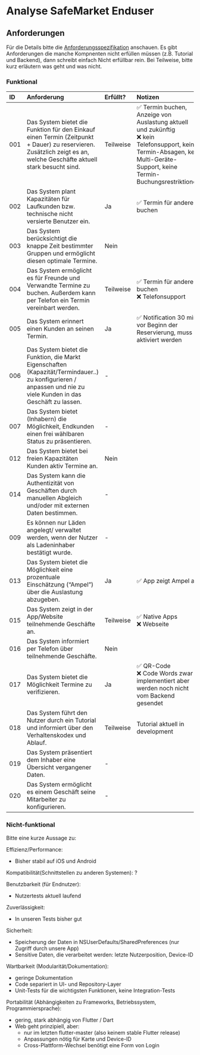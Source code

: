 # Analyse SafeMarket Enduser

## Anforderungen

Für die Details bitte die [Anforderungsspezifikation](https://github.com/SafeMarket-WirVsVirus/orga/blob/master/anforderungsspezifikation.md) anschauen. Es gibt Anforderungen die manche Kompnenten nicht erfüllen müssen (z.B. Tutorial und Backend), dann schreibt einfach Nicht erfüllbar rein. Bei Teilweise, bitte kurz erläutern was geht und was nicht.

### Funktional

|ID|Anforderung|Erfüllt?|Notizen|
|:-|:-|:-|:-|
|001|Das System bietet die Funktion für den Einkauf einen Termin (Zeitpunkt + Dauer) zu reservieren. Zusätzlich zeigt es an, welche Geschäfte aktuell stark besucht sind.|Teilweise|:white_check_mark: Termin buchen, Anzeige von Auslastung aktuell und zukünftig<br>:x: kein Telefonsupport, kein Termin-Absagen, kein Multi-Geräte-Support, keine Termin-Buchungsrestriktionen|
|002|Das System plant Kapazitäten für Laufkunden bzw. technische nicht versierte Benutzer ein.|Ja|:white_check_mark: Termin für andere buchen|
|003|Das System berücksichtigt die knappe Zeit bestimmter Gruppen und ermöglicht diesen optimale Termine.|Nein||
|004|Das System ermöglicht es für Freunde und Verwandte Termine zu buchen. Außerdem kann per Telefon ein Termin vereinbart werden.|Teilweise|:white_check_mark: Termin für andere buchen<br>:x: Telefonsupport|
|005|Das System erinnert einen Kunden an seinen Termin.|Ja|:white_check_mark: Notification 30 min vor Beginn der Reservierung, muss aktiviert werden|
|006|Das System bietet die Funktion, die Markt Eigenschaften (Kapazität/Termindauer..) zu konfigurieren / anpassen und nie zu viele Kunden in das Geschäft zu lassen.|-||
|007|Das System bietet (Inhabern) die Möglichkeit, Endkunden einen frei wählbaren Status zu präsentieren.|-||
|012|Das System bietet bei freien Kapazitäten Kunden aktiv Termine an.|Nein||
|014|Das System kann die Authentizität von Geschäften durch manuellen Abgleich und/oder mit externen Daten bestimmen.|-||
|009|Es können nur Läden angelegt/ verwaltet werden, wenn der Nutzer als Ladeninhaber bestätigt wurde.|-||
|013|Das System bietet die Möglichkeit eine prozentuale Einschätzung (“Ampel”) über die Auslastung abzugeben.|Ja|:white_check_mark: App zeigt Ampel an|
|015|Das System zeigt in der App/Website teilnehmende Geschäfte an.|Teilweise|:white_check_mark: Native Apps<br>:x: Webseite|
|016|Das System informiert per Telefon über teilnehmende Geschäfte.|Nein||
|017|Das System bietet die Möglichkeit Termine zu verifizieren.|Ja|:white_check_mark: QR-Code<br>:x: Code Words zwar implementiert aber werden noch nicht vom Backend gesendet|
|018|Das System führt den Nutzer durch ein Tutorial und informiert über den Verhaltenskodex und Ablauf.|Teilweise|Tutorial aktuell in development|
|019|Das System präsentiert dem Inhaber eine Übersicht vergangener Daten.|-||
|020|Das System ermöglicht es einem Geschäft seine Mitarbeiter zu konfigurieren.|-||

### Nicht-funktional

Bitte eine kurze Aussage zu:

Effizienz/Performance: 
- Bisher stabil auf iOS und Android

Kompatibilität(Schnittstellen zu anderen Systemen):
?

Benutzbarkeit (für Endnutzer):
- Nutzertests aktuell laufend

Zuverlässigkeit:
- In unseren Tests bisher gut

Sicherheit:
- Speicherung der Daten in NSUserDefaults/SharedPreferences (nur Zugriff durch unsere App)
- Sensitive Daten, die verarbeitet werden: letzte Nutzerposition, Device-ID

Wartbarkeit (Modularität/Dokumentation):
- geringe Dokumentation
- Code separiert in UI- und Repository-Layer
- Unit-Tests für die wichtigsten Funktionen, keine Integration-Tests

Portabilität (Abhängigkeiten zu Frameworks, Betriebssystem, Programmiersprache):
- gering, stark abhängig von Flutter / Dart
- Web geht prinzipiell, aber:
  - nur im letzten flutter-master (also keinem stable Flutter release)
  - Anpassungen nötig für Karte und Device-ID
  - Cross-Plattform-Wechsel benötigt eine Form von Login
